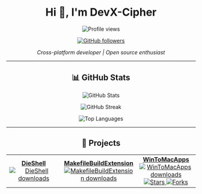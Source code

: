 <h1 align="center">Hi 👋, I'm DevX-Cipher</h1>
<p align="center">
  <img src="https://komarev.com/ghpvc/?username=DevX-Cipher&label=Profile%20views&color=0e75b6&style=flat" alt="Profile views" />
</p>

<p align="center">
  <a href="https://github.com/DevX-Cipher" target="_blank" rel="noreferrer">
    <img alt="GitHub followers" src="https://img.shields.io/github/followers/DevX-Cipher?style=social" />
  
  </a>
  <!-- Add more social badges as you like -->
</p>

<p align="center">
  <em>Cross-platform developer | Open source enthusiast</em>
</p>

---

<h2 align="center">📊 GitHub Stats</h2>
<p align="center">
  <img src="https://github-readme-stats.vercel.app/api?username=DevX-Cipher&show_icons=true&theme=radical&hide_title=true" alt="GitHub Stats" />
</p>
<p align="center">
  <img src="https://github-readme-streak-stats.herokuapp.com/?user=DevX-Cipher&theme=radical" alt="GitHub Streak" />
</p>
<p align="center">
  <img src="https://github-readme-stats.vercel.app/api/top-langs?username=DevX-Cipher&show_icons=true&theme=radical&layout=compact" alt="Top Languages" />
</p>

---

<h2 align="center">🚀 Projects</h2>

<table align="center">
  <tr>
    <td align="center" width="33%">
      <a href="https://github.com/DevX-Cipher/DieShell" target="_blank" rel="noreferrer">
        <strong>DieShell</strong><br />
        <img src="https://img.shields.io/github/downloads/DevX-Cipher/DieShell/total?label=Downloads&color=black" alt="DieShell downloads" />
      </a>
    </td>
    <td align="center" width="33%">
      <a href="https://github.com/DevX-Cipher/MakefileBuildExtension" target="_blank" rel="noreferrer">
        <strong>MakefileBuildExtension</strong><br />
        <img src="https://img.shields.io/github/downloads/DevX-Cipher/MakefileBuildExtension/total?label=Downloads&color=black" alt="MakefileBuildExtension downloads" />
      </a>
    </td>
    <td align="center" width="33%">
      <a href="https://github.com/DevX-Cipher/WinToMacApps" target="_blank" rel="noreferrer">
        <strong>WinToMacApps</strong><br />
        <img src="https://img.shields.io/github/downloads/DevX-Cipher/WinToMacApps/total?label=Downloads&color=black" alt="WinToMacApps downloads" /><br />
        <img src="https://img.shields.io/github/stars/DevX-Cipher/WinToMacApps?style=social" alt="Stars" />
        <img src="https://img.shields.io/github/forks/DevX-Cipher/WinToMacApps?style=social" alt="Forks" />
      </a>
    </td>
  </tr>
</table>

